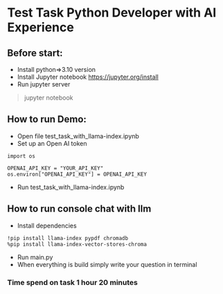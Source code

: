 # Test Task Python Developer with AI Experience

## Before start:

- Install python=>3.10 version
- Install Jupyter notebook https://jupyter.org/install
- Run jupyter server

> jupyter notebook

## How to run Demo:

- Open file test_task_with_llama-index.ipynb
- Set up an Open AI token
```
import os

OPENAI_API_KEY = "YOUR_API_KEY"
os.environ["OPENAI_API_KEY"] = OPENAI_API_KEY
```
- Run test_task_with_llama-index.ipynb

## How to run console chat with llm
- Install dependencies
```
!pip install llama-index pypdf chromadb
%pip install llama-index-vector-stores-chroma
``` 
- Run main.py
- When everything is build simply write your question in terminal

### Time spend on task 1 hour 20 minutes
